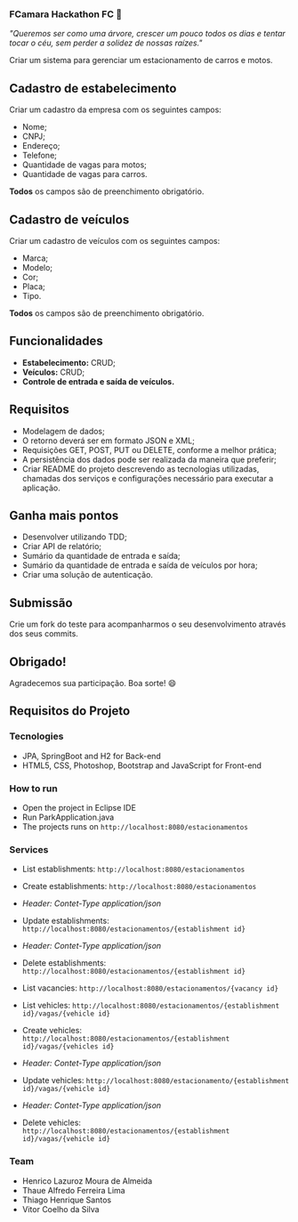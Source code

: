 ### FCamara Hackathon FC 🚀
*"Queremos ser como uma árvore, 
  crescer um pouco todos os dias e tentar tocar o céu, 
  sem perder a solidez de nossas raízes."*

Criar um sistema para gerenciar um estacionamento de carros e motos.

## Cadastro de estabelecimento

Criar um cadastro da empresa com os seguintes campos:
- Nome;
- CNPJ;
- Endereço;
- Telefone;
- Quantidade de vagas para motos;
- Quantidade de vagas para carros.

**Todos** os campos são de preenchimento obrigatório.

## Cadastro de veículos

Criar um cadastro de veículos com os seguintes campos:
- Marca;
- Modelo;
- Cor;
- Placa;
- Tipo.

**Todos** os campos são de preenchimento obrigatório.

## Funcionalidades

   - **Estabelecimento:** CRUD;
   - **Veículos:** CRUD;
   - **Controle de entrada e saída de veículos.**

## Requisitos

   - Modelagem de dados;
   - O retorno deverá ser em formato JSON e XML;
   - Requisições GET, POST, PUT ou DELETE, conforme a melhor prática;
   - A persistência dos dados pode ser realizada da maneira que preferir;
   - Criar README do projeto descrevendo as tecnologias utilizadas, chamadas dos serviços e configurações necessário para executar a aplicação.
   
## Ganha mais pontos
   - Desenvolver utilizando TDD;
   - Criar API de relatório;
   - Sumário da quantidade de entrada e saída;
   - Sumário da quantidade de entrada e saída de veículos por hora;
   - Criar uma solução de autenticação.

## Submissão
Crie um fork do teste para acompanharmos o seu desenvolvimento através dos seus commits.

## Obrigado!
Agradecemos sua participação. Boa sorte! 😄

## Requisitos do Projeto

### Tecnologies
- JPA, SpringBoot and H2 for Back-end
- HTML5, CSS, Photoshop, Bootstrap and JavaScript for Front-end

### How to run
- Open the project in Eclipse IDE
- Run ParkApplication.java
- The projects runs on `http://localhost:8080/estacionamentos`


### Services
- List establishments: `http://localhost:8080/estacionamentos`
- Create establishments: `http://localhost:8080/estacionamentos`
- _Header: Contet-Type application/json_
- Update establishments: `http://localhost:8080/estacionamentos/{establishment id}`
- _Header: Contet-Type application/json_
- Delete establishments: `http://localhost:8080/estacionamentos/{establishment id}`

- List vacancies: `http://localhost:8080/estacionamentos/{vacancy id}`

- List vehicles: `http://localhost:8080/estacionamentos/{establishment id}/vagas/{vehicle id}`
- Create vehicles: `http://localhost:8080/estacionamentos/{establishment id}/vagas/{vehicles id}`
- _Header: Contet-Type application/json_
- Update vehicles: `http://localhost:8080/estacionamento/{establishment id}/vagas/{vehicle id}`
- _Header: Contet-Type application/json_
- Delete vehicles: `http://localhost:8080/estacionamentos/{establishment id}/vagas/{vehicle id}`


### Team
- Henrico Lazuroz Moura de Almeida
- Thaue Alfredo Ferreira Lima
- Thiago Henrique Santos
- Vitor Coelho da Silva